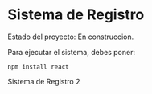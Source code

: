 <h1>Sistema de Registro</h1>

Estado del proyecto: En construccion.

Para ejecutar el sistema, debes poner:

```npm install react```

Sistema de Registro 2
